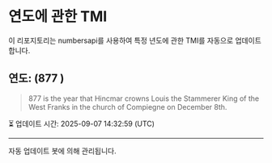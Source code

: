 
# 연도에 관한 TMI

이 리포지토리는 numbersapi를 사용하여 특정 년도에 관한 TMI를 자동으로 업데이트합니다.

## 연도: (877 )
> 877 is the year that Hincmar crowns Louis the Stammerer King of the West Franks in the church of Compiegne on December 8th.

⏳ 업데이트 시간: 2025-09-07 14:32:59 (UTC)

---
자동 업데이트 봇에 의해 관리됩니다.
